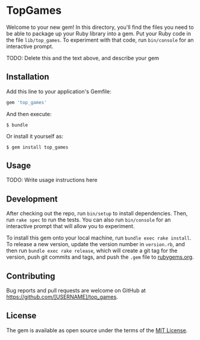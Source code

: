 # TopGames

Welcome to your new gem! In this directory, you'll find the files you need to be able to package up your Ruby library into a gem. Put your Ruby code in the file `lib/top_games`. To experiment with that code, run `bin/console` for an interactive prompt.

TODO: Delete this and the text above, and describe your gem

## Installation

Add this line to your application's Gemfile:

```ruby
gem 'top_games'
```

And then execute:

    $ bundle

Or install it yourself as:

    $ gem install top_games

## Usage

TODO: Write usage instructions here

## Development

After checking out the repo, run `bin/setup` to install dependencies. Then, run `rake spec` to run the tests. You can also run `bin/console` for an interactive prompt that will allow you to experiment.

To install this gem onto your local machine, run `bundle exec rake install`. To release a new version, update the version number in `version.rb`, and then run `bundle exec rake release`, which will create a git tag for the version, push git commits and tags, and push the `.gem` file to [rubygems.org](https://rubygems.org).

## Contributing

Bug reports and pull requests are welcome on GitHub at https://github.com/[USERNAME]/top_games.

## License

The gem is available as open source under the terms of the [MIT License](https://opensource.org/licenses/MIT).
